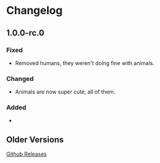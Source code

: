 # Changelog

## 1.0.0-rc.0

### Fixed

* Removed humans, they weren't doing fine with animals.

### Changed

* Animals are now super cute, all of them.

### Added

* 
## Older Versions

[Github Releases](https://github.com/sorry-cypress/sorry-cypress/releases)

### 



